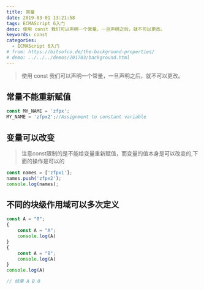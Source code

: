 ```yaml
---
title: 常量
date: 2019-03-01 13:21:58
tags: ECMAScript 6入门
desc: 使用 const 我们可以声明一个常量，一旦声明之后，就不可以更改。
keywords: const
categories:
  - ECMAScript 6入门
# from: https://bitsofco.de/the-background-properties/
# demo: ../../../demos/201703/background.html
---
```


> 使用 const 我们可以声明一个常量，一旦声明之后，就不可以更改。

## 常量不能重新赋值

```javascript
const MY_NAME = 'zfpx';
MY_NAME = 'zfpx2';//Assignment to constant variable
```

## 变量可以改变

> 注意const限制的是不能给变量重新赋值，而变量的值本身是可以改变的,下面的操作是可以的

```javascript
const names = ['zfpx1'];
names.push('zfpx2');
console.log(names);
```

## 不同的块级作用域可以多次定义

```javascript
const A = "0";
{
    const A = "A";
    console.log(A)
}
{
    const A = "B";
    console.log(A)
}
console.log(A)

// 结果 A B 0
```